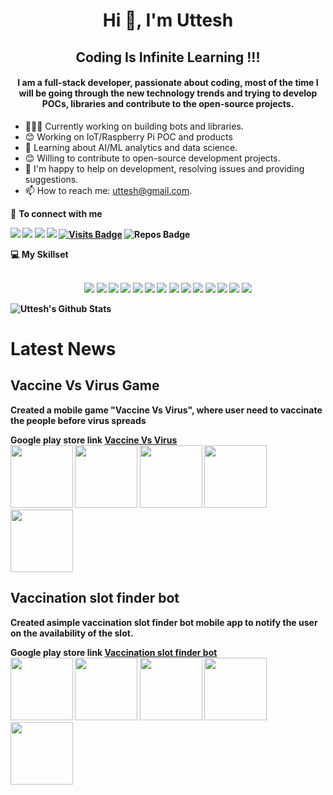 <h1 align="center"> Hi 👋, I'm Uttesh</h1>

<h2 align="center"> Coding Is Infinite Learning !!!</h2>
<h4 align="center">I am a full-stack developer, passionate about coding, most of the time I will be going through the new technology trends and trying to develop POCs, libraries and contribute to the open-source projects.</h4>

- 👨🏽‍💻 Currently working on building bots and libraries.
- 😊 Working on IoT/Raspberry Pi POC and products
- 🤝 Learning about AI/ML analytics and data science.
- 😊 Willing to contribute to open-source development projects.
- 💬 I'm happy to help on development, resolving issues and providing suggestions.
- 📫 How to reach me: uttesh@gmail.com.


<summary>🤝 <b>To connect with me<b></summary>

<p align = "center">

[<img src="https://img.shields.io/badge/twitter-%231DA1F2.svg?&style=for-the-badge&logo=twitter&logoColor=white" />](https://twitter.com/uttesh) 
[<img src="https://img.shields.io/badge/medium-%2312100E.svg?&style=for-the-badge&logo=medium&logoColor=white" />](https://medium.com/@uttesh)
[<img src ="https://img.shields.io/badge/portfolio-web-%23.svg?&style=for-the-badge&logo=&logoColor=white%22">](https://uttesh.com/)
[<img src="https://img.shields.io/badge/linkedin-%230077B5.svg?&style=for-the-badge&logo=linkedin&logoColor=white" />](https://www.linkedin.com/in/uttesh/)
[![Visits Badge](https://badges.pufler.dev/visits/uttesh/uttesh?style=for-the-badge&color=blue)](https://github.com/uttesh/uttesh)
![Repos Badge](https://badges.pufler.dev/repos/uttesh?style=for-the-badge&color=red)
</p>

<summary>💻 <b>My Skillset</b></summary>
</br>
<p align = "center">
<img src="https://img.shields.io/badge/java%20-%2314354C.svg?&style=for-the-badge&logo=java&logoColor=white"/>  <img src="https://img.shields.io/badge/spring%20-%2300599C.svg?&style=for-the-badge&logo=spring&logoColor=white"/>  <img src="https://img.shields.io/badge/docker%20-%2314354C.svg?&style=for-the-badge&logo=docker&logoColor=white"/> <img src="https://img.shields.io/badge/angular%20-%2314354C.svg?&style=for-the-badge&logo=angular&logoColor=white"/> <img src="https://img.shields.io/badge/react%20-%2314354C.svg?&style=for-the-badge&logo=react&logoColor=white"/>
<img src="https://img.shields.io/badge/markdown-%23000000.svg?&style=for-the-badge&logo=markdown&logoColor=white"/> 
<img src="https://img.shields.io/badge/python-%23000000.svg?&style=for-the-badge&logo=python&logoColor=white"/> 
<img src="https://img.shields.io/badge/fastapi%20-%23000.svg?&style=for-the-badge&logo=fastapi&logoColor=white"/> 
  
<img src="https://img.shields.io/badge/javascript%20-%23F05033.svg?&style=for-the-badge&logo=javascript&logoColor=white"/> 
<img src="https://img.shields.io/badge/nodejs%20-%23F05033.svg?&style=for-the-badge&logo=nodejs&logoColor=white"/>
<img src="https://img.shields.io/badge/nestjs%20-%23F05033.svg?&style=for-the-badge&logo=nestjs&logoColor=white"/> 

<img src="https://img.shields.io/badge/git%20-%23F05033.svg?&style=for-the-badge&logo=git&logoColor=white"/> 
<img src="https://img.shields.io/badge/AWS%20-%23FF9900.svg?&style=for-the-badge&logo=amazon-aws&logoColor=white"/> 
<img src="https://img.shields.io/badge/heroku%20-%23430098.svg?&style=for-the-badge&logo=heroku&logoColor=white"/> 
</p>

![Uttesh's Github Stats](https://github-readme-stats.vercel.app/api?username=uttesh&show_icons=true&theme=highcontrast&count_private=true&show_icons=true)

<!--
**uttesh/uttesh** is a ✨ _special_ ✨ repository because its `README.md` (this file) appears on your GitHub profile.

Here are some ideas to get you started:

- 🔭 I’m currently working on ...
- 🌱 I’m currently learning ...
- 👯 I’m looking to collaborate on ...
- 🤔 I’m looking for help with ...
- 💬 Ask me about ...
- 📫 How to reach me: ...
- 😄 Pronouns: ...
- ⚡ Fun fact: ...
-->
  # Latest News
  ## Vaccine Vs Virus Game
  <p> Created a mobile game "Vaccine Vs Virus", where user need to vaccinate the people before virus spreads</p>
  Google play store link <a href="https://play.google.com/store/apps/details?id=com.uttesh.vaccine_vs_virus" target="_blank">Vaccine Vs Virus</a>
  <div>
  <img height="100px" width="100px" src="https://play-lh.googleusercontent.com/caTymNNrOyhE_GYFJ0aEnb-gIVD-QiqKQkhwHrFU9Ij7XFrggyyjUE-0W8PNDOrN5KDg=s180-rw"/>
  <img height="100px" width="100px"  src="https://play-lh.googleusercontent.com/H7M6DYvQE7ms-TIZ_qcF0VFFmI8mDdgopL2wti7tSX9BSQyJVw5U3fpqahUtBheMv2k=w720-h310-rw"/>
  <img height="100px" width="100px"  src="https://play-lh.googleusercontent.com/hrdmQHNmqm2xXrVQJSxg9NS9ZdW7TZoU5vR3aV1bn_fTeUUFSrepm1Jyhi3I1bAY38xG=w720-h310-rw"/>
  <img height="100px" width="100px"  src="https://play-lh.googleusercontent.com/gFjyH-1ugUCgnzQBk7Zlh0DdTzGhh43lFBR2G4bGYiKukZVlu0Eg4l-1W6C6JlKx_Q=w720-h310-rw"/>
  <img height="100px" width="100px"  src="https://play-lh.googleusercontent.com/KabQjB4o6XxiMZGaxuMZUXmg5VBM8shIepdG9fpamNueVt9DHd-WALxhOQWKUVeDtx0=w720-h310-rw"/>
  </div>
  
  ## Vaccination slot finder bot
  <p> Created asimple vaccination slot finder bot mobile app to notify the user on the availability of the slot.</p>
  Google play store link <a href="https://play.google.com/store/apps/details?id=com.uttesh.vsbot" target="_blank">Vaccination slot finder bot</a>
  <div>
  <img height="100px" width="100px" src="https://play-lh.googleusercontent.com/3q96XwaPhpTmqSdTK2BMSxQGFb8j_ZPgxOAG2olH22e2mcYqQSPMzNnmIKGWJZf5FDwR=w720-h310-rw"/>
  <img height="100px" width="100px"  src="https://play-lh.googleusercontent.com/HErP0jI6QqeQORn9a6IfKFpJzLtS0tCet6Krm92RFYESmsgDT8UuZNbQO0Y1cvmOoBc=w1536-h722-rw"/>
  <img height="100px" width="100px"  src="https://play-lh.googleusercontent.com/HErP0jI6QqeQORn9a6IfKFpJzLtS0tCet6Krm92RFYESmsgDT8UuZNbQO0Y1cvmOoBc=w1536-h722-rw"/>
  <img height="100px" width="100px"  src="https://play-lh.googleusercontent.com/HErP0jI6QqeQORn9a6IfKFpJzLtS0tCet6Krm92RFYESmsgDT8UuZNbQO0Y1cvmOoBc=w1536-h722-rw"/>
  <img height="100px" width="100px"  src="https://play-lh.googleusercontent.com/qdjSXSCqzcPI31nL_Fyzlgp-1P31robO3dKBmegP6YRUTvWqZE--GUl3mA60_pB5pm8=w1536-h722-rw"/>
  </div>
  
